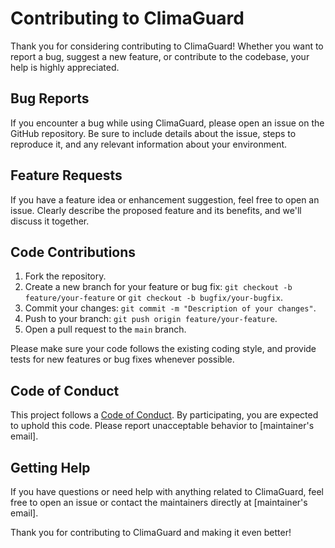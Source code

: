 # Contributing to ClimaGuard

Thank you for considering contributing to ClimaGuard! Whether you want to report a bug, suggest a new feature, or contribute to the codebase, your help is highly appreciated.

## Bug Reports

If you encounter a bug while using ClimaGuard, please open an issue on the GitHub repository. Be sure to include details about the issue, steps to reproduce it, and any relevant information about your environment.

## Feature Requests

If you have a feature idea or enhancement suggestion, feel free to open an issue. Clearly describe the proposed feature and its benefits, and we'll discuss it together.

## Code Contributions

1. Fork the repository.
2. Create a new branch for your feature or bug fix: `git checkout -b feature/your-feature` or `git checkout -b bugfix/your-bugfix`.
3. Commit your changes: `git commit -m "Description of your changes"`.
4. Push to your branch: `git push origin feature/your-feature`.
5. Open a pull request to the `main` branch.

Please make sure your code follows the existing coding style, and provide tests for new features or bug fixes whenever possible.

## Code of Conduct

This project follows a [Code of Conduct](CODE_OF_CONDUCT.md). By participating, you are expected to uphold this code. Please report unacceptable behavior to [maintainer's email].

## Getting Help

If you have questions or need help with anything related to ClimaGuard, feel free to open an issue or contact the maintainers directly at [maintainer's email].

Thank you for contributing to ClimaGuard and making it even better!
